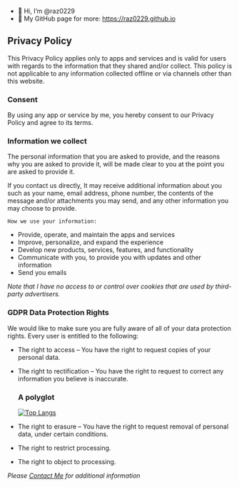 - 👋 Hi, I’m @raz0229
- 👀 My GitHub page for more: https://raz0229.github.io


## Privacy Policy
This Privacy Policy applies only to apps and services and is valid for users with regards to the information that they shared and/or collect. This policy is not applicable to any information collected offline or via channels other than this website.

### Consent
By using any app or service by me, you hereby consent to our Privacy Policy and agree to its terms.

### Information we collect
The personal information that you are asked to provide, and the reasons why you are asked to provide it, will be made clear to you at the point you are asked to provide it.

If you contact us directly, It may receive additional information about you such as your name, email address, phone number, the contents of the message and/or attachments you may send, and any other information you may choose to provide.

`How we use your information:`

- Provide, operate, and maintain the apps and services
- Improve, personalize, and expand the experience
- Develop new products, services, features, and functionality
- Communicate with you, to provide you with updates and other information
- Send you emails

*Note that I have no access to or control over cookies that are used by third-party advertisers.*

### GDPR Data Protection Rights
We would like to make sure you are fully aware of all of your data protection rights. Every user is entitled to the following:

- The right to access – You have the right to request copies of your personal data.

- The right to rectification – You have the right to request to correct any information you believe is inaccurate.

  ### A polyglot
  [![Top Langs](https://github-readme-stats.vercel.app/api/top-langs/?username=raz0229)](https://github.com/anuraghazra/github-readme-stats)

- The right to erasure – You have the right to request removal of personal data, under certain conditions.

- The right to restrict processing.

- The right to object to processing.

*Please [Contact Me](https://raz0229.github.io) for additional information*
